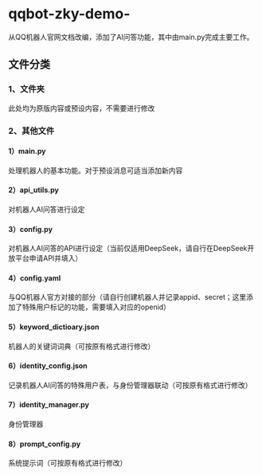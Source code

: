 # qqbot-zky-demo-
从QQ机器人官网文档改编，添加了AI问答功能，其中由main.py完成主要工作。
## 文件分类
### 1、文件夹
此处均为原版内容或预设内容，不需要进行修改
### 2、其他文件
#### 1）main.py
处理机器人的基本功能。对于预设消息可适当添加新内容
#### 2）api_utils.py
对机器人AI问答进行设定
#### 3）config.py
对机器人AI问答的API进行设定（当前仅适用DeepSeek，请自行在DeepSeek开放平台申请API并填入）
#### 4）config.yaml
与QQ机器人官方对接的部分（请自行创建机器人并记录appid、secret；这里添加了特殊用户标记的功能，需要填入对应的openid）
#### 5）keyword_dictioary.json
机器人的关键词词典（可按原有格式进行修改）
#### 6）identity_config.json
记录机器人AI问答的特殊用户表，与身份管理器联动（可按原有格式进行修改）
#### 7）identity_manager.py
身份管理器
#### 8）prompt_config.py
系统提示词（可按原有格式进行修改）
